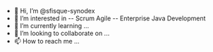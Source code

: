 - 👋 Hi, I’m @sfisque-synodex
- 👀 I’m interested in
-- Scrum Agile
-- Enterprise Java Development
- 🌱 I’m currently learning ...
- 💞️ I’m looking to collaborate on ...
- 📫 How to reach me ...

<!---
sfisque-synodex/sfisque-synodex is a ✨ special ✨ repository because its `README.md` (this file) appears on your GitHub profile.
You can click the Preview link to take a look at your changes.
--->
